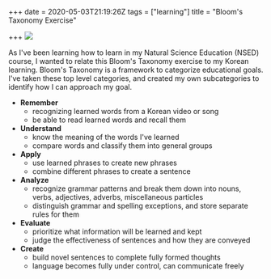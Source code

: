 +++
date = 2020-05-03T21:19:26Z
tags = ["learning"]
title = "Bloom's Taxonomy Exercise"

+++
![](/uploads/20200428_230313.jpg)

As I've been learning how to learn in my Natural Science Education (NSED) course, I wanted to relate this Bloom's Taxonomy exercise to my Korean learning. Bloom's Taxonomy is a framework to categorize educational goals. I've taken these top level categories, and created my own subcategories to identify how I can approach my goal.

* **Remember**
  * recognizing learned words from a Korean video or song
  * be able to read learned words and recall them
* **Understand**
  * know the meaning of the words I've learned
  * compare words and classify them into general groups
* **Apply**
  * use learned phrases to create new phrases
  * combine different phrases to create a sentence
* **Analyze**
  * recognize grammar patterns and break them down into nouns, verbs, adjectives, adverbs, miscellaneous particles
  * distinguish grammar and spelling exceptions, and store separate rules for them
* **Evaluate**
  * prioritize what information will be learned and kept
  * judge the effectiveness of sentences and how they are conveyed
* **Create**
  * build novel sentences to complete fully formed thoughts
  * language becomes fully under control, can communicate freely